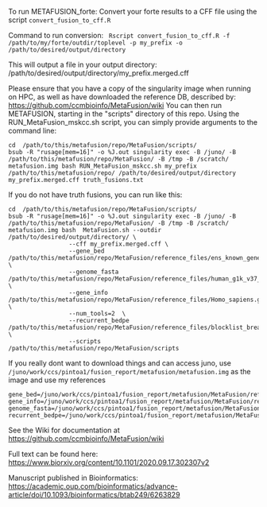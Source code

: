 To run METAFUSION_forte:
Convert your forte results to a CFF file using the script `convert_fusion_to_cff.R` 

Command to run conversion: 
 ` Rscript convert_fusion_to_cff.R -f /path/to/my/forte/outdir/toplevel -p my_prefix -o /path/to/desired/output/directory`
  

This will output a file in your output directory: /path/to/desired/output/directory/my_prefix.merged.cff

Please ensure that you have a copy of the singularity image when running on HPC, as well as have downloaded the reference DB, described by:  https://github.com/ccmbioinfo/MetaFusion/wiki
You can then run METAFUSION, starting in the "scripts" directory of this repo. Using the RUN_MetaFusion_mskcc.sh 
script, you can simply provide arguments to the command line:
```` 
cd  /path/to/this/metafusion/repo/MetaFusion/scripts/
bsub -R "rusage[mem=16]" -o %J.out singularity exec -B /juno/ -B /path/to/this/metafusion/repo/MetaFusion/ -B /tmp -B /scratch/ metafusion.img bash RUN_MetaFusion_mskcc.sh my_prefix /path/to/this/metafusion/repo/ /path/to/desired/output/directory my_prefix.merged.cff truth_fusions.txt 
````

If you do not have truth fusions, you can run like this:
````
cd  /path/to/this/metafusion/repo/MetaFusion/scripts/
bsub -R "rusage[mem=16]" -o %J.out singularity exec -B /juno/ -B /path/to/this/metafusion/repo/MetaFusion/ -B /tmp -B /scratch/ metafusion.img bash  MetaFusion.sh --outdir /path/to/desired/output/directory/ \
                 --cff my_prefix.merged.cff \
                 --gene_bed /path/to/this/metafusion/repo/MetaFusion/reference_files/ens_known_genes.renamed.ENSG.bed  \
                 --genome_fasta /path/to/this/metafusion/repo/MetaFusion/reference_files/human_g1k_v37_decoy.fasta \
                 --gene_info /path/to/this/metafusion/repo/MetaFusion/reference_files/Homo_sapiens.gene_info  \
                 --num_tools=2  \
                 --recurrent_bedpe /path/to/this/metafusion/repo/MetaFusion/reference_files/blocklist_breakpoints.bedpe \
                 --scripts /path/to/this/metafusion/repo/MetaFusion/scripts
````

If you really dont want to download things and can access juno, use  `/juno/work/ccs/pintoa1/fusion_report/metafusion/metafusion.img` as the image and use my references 
```
gene_bed=/juno/work/ccs/pintoa1/fusion_report/metafusion/MetaFusion/reference_files/ens_known_genes.renamed.ENSG.bed
gene_info=/juno/work/ccs/pintoa1/fusion_report/metafusion/MetaFusion/reference_files/Homo_sapiens.gene_info
genome_fasta=/juno/work/ccs/pintoa1/fusion_report/metafusion/MetaFusion/reference_files/human_g1k_v37_decoy.fasta
recurrent_bedpe=/juno/work/ccs/pintoa1/fusion_report/metafusion/MetaFusion/reference_files/blocklist_breakpoints.bedpe
```


See the Wiki for documentation at https://github.com/ccmbioinfo/MetaFusion/wiki

Full text can be found here: https://www.biorxiv.org/content/10.1101/2020.09.17.302307v2

Manuscript published in Bioinformatics: https://academic.oup.com/bioinformatics/advance-article/doi/10.1093/bioinformatics/btab249/6263829

